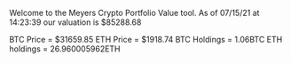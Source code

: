 Welcome to the Meyers Crypto Portfolio Value tool. 
As of 07/15/21 at 14:23:39 our valuation is $85288.68 

BTC Price = $31659.85
 ETH Price = $1918.74
BTC Holdings = 1.06BTC
 ETH holdings = 26.960005962ETH 
